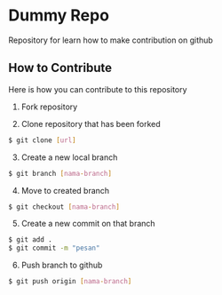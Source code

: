# Dummy Repo

Repository for learn how to make contribution on github

## How to Contribute

Here is how you can contribute to this repository

1. Fork repository

2. Clone repository that has been forked

```bash
$ git clone [url]
```

3. Create a new local branch

```bash
$ git branch [nama-branch]
```

4. Move to created branch

```bash
$ git checkout [nama-branch]
```

5. Create a new commit on that branch

```bash
$ git add .
$ git commit -m "pesan"
```

6. Push branch to github

```bash
$ git push origin [nama-branch]
```
